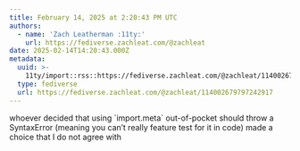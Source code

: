 ```yaml
---
title: February 14, 2025 at 2:20:43 PM UTC
authors:
  - name: 'Zach Leatherman :11ty:'
    url: https://fediverse.zachleat.com/@zachleat
date: 2025-02-14T14:20:43.000Z
metadata:
  uuid: >-
    11ty/import::rss::https://fediverse.zachleat.com/@zachleat/114002679797242917
  type: fediverse
  url: https://fediverse.zachleat.com/@zachleat/114002679797242917
---
```

whoever decided that using \`import.meta\` out-of-pocket should throw a SyntaxError (meaning you can’t really feature test for it in code) made a choice that I do not agree with